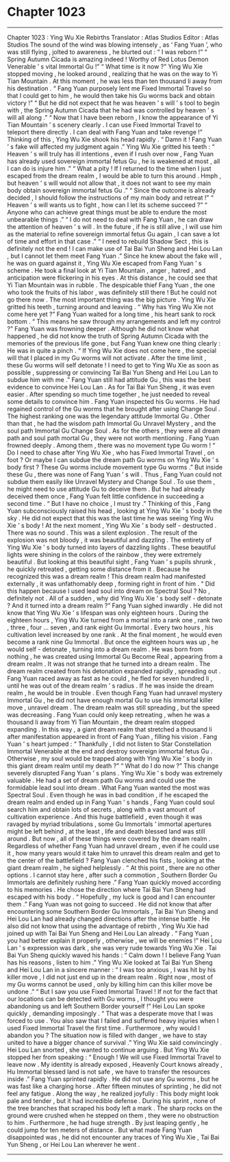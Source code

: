 
# Chapter 1023


---

Chapter 1023 : Ying Wu Xie Rebirths
Translator :
Atlas Studios
Editor :
Atlas Studios
The sound of the wind was blowing intensely , as ‘ Fang Yuan ’, who was still flying , jolted to awareness , he blurted out : “ I was reborn !”
“ Spring Autumn Cicada is amazing indeed ! Worthy of Red Lotus Demon Venerable ’ s vital Immortal Gu !”
“ What time is it now ?”
Ying Wu Xie stopped moving , he looked around , realizing that he was on the way to Yi Tian Mountain .
At this moment , he was less than ten thousand li away from his destination .
“ Fang Yuan purposely lent me Fixed Immortal Travel so that I could get to him , he would then take his Gu worms back and obtain victory !”
“ But he did not expect that he was heaven ’ s will ’ s tool to begin with , the Spring Autumn Cicada that he had was controlled by heaven ’ s will all along .”
“ Now that I have been reborn , I know the appearance of Yi Tian Mountain ’ s scenery clearly . I can use Fixed Immortal Travel to teleport there directly . I can deal with Fang Yuan and take revenge !”
Thinking of this , Ying Wu Xie shook his head rapidly .
“ Damn it ! Fang Yuan ’ s fake will affected my judgment again .”
Ying Wu Xie gritted his teeth : “ Heaven ’ s will truly has ill intentions , even if I rush over now , Fang Yuan has already used sovereign immortal fetus Gu , he is weakened at most , all I can do is injure him .”
“ What a pity ! If I returned to the time when I just escaped from the dream realm , I would be able to turn this around . Hmph , but heaven ’ s will would not allow that , it does not want to see my main body obtain sovereign immortal fetus Gu .”
“ Since the outcome is already decided , I should follow the instructions of my main body and retreat !”
“ Heaven ’ s will wants us to fight , how can I let its scheme succeed ?”
“ Anyone who can achieve great things must be able to endure the most unbearable things .”
“ I do not need to deal with Fang Yuan , he can draw the attention of heaven ’ s will . In the future , if he is still alive , I will use him as the material to refine sovereign immortal fetus Gu again , I can save a lot of time and effort in that case .”
“ I need to rebuild Shadow Sect , this is definitely not the end ! I can make use of Tai Bai Yun Sheng and Hei Lou Lan , but I cannot let them meet Fang Yuan .”
Since he knew about the fake will , he was on guard against it , Ying Wu Xie escaped from Fang Yuan ’ s scheme .
He took a final look at Yi Tian Mountain , anger , hatred , and anticipation were flickering in his eyes .
At this distance , he could see that Yi Tian Mountain was in rubble . The despicable thief Fang Yuan , the one who took the fruits of his labor , was definitely still there !
But he could not go there now .
The most important thing was the big picture .
Ying Wu Xie gritted his teeth , turning around and leaving .
“ Why has Ying Wu Xie not come here yet ?” Fang Yuan waited for a long time , his heart sank to rock bottom .
“ This means he saw through my arrangements and left my control ?”
Fang Yuan was frowning deeper .
Although he did not know what happened , he did not know the truth of Spring Autumn Cicada with the memories of the previous life gone , but Fang Yuan knew one thing clearly : He was in quite a pinch .
“ If Ying Wu Xie does not come here , the special will that I placed in my Gu worms will not activate . After the time limit , these Gu worms will self detonate ! I need to get to Ying Wu Xie as soon as possible , suppressing or convincing Tai Bai Yun Sheng and Hei Lou Lan to subdue him with me .”
Fang Yuan still had attitude Gu , this was the best evidence to convince Hei Lou Lan .
As for Tai Bai Yun Sheng , it was even easier . After spending so much time together , he just needed to reveal some details to convince him .
Fang Yuan inspected his Gu worms .
He had regained control of the Gu worms that he brought after using Change Soul .
The highest ranking one was the legendary attitude Immortal Gu . Other than that , he had the wisdom path Immortal Gu Unravel Mystery , and the soul path Immortal Gu Change Soul .
As for the others , they were all dream path and soul path mortal Gu , they were not worth mentioning .
Fang Yuan frowned deeply .
Among them , there was no movement type Gu worm !
“ Do I need to chase after Ying Wu Xie , who has Fixed Immortal Travel , on foot ? Or maybe I can subdue the dream path Gu worms on Ying Wu Xie ’ s body first ? These Gu worms include movement type Gu worms .”
But inside these Gu , there was none of Fang Yuan ’ s will . Thus , Fang Yuan could not subdue them easily like Unravel Mystery and Change Soul .
To use them , he might need to use attitude Gu to deceive them .
But he had already deceived them once , Fang Yuan felt little confidence in succeeding a second time .
“ But I have no choice , I must try .” Thinking of this , Fang Yuan subconsciously raised his head , looking at Ying Wu Xie ’ s body in the sky .
He did not expect that this was the last time he was seeing Ying Wu Xie ’ s body !
At the next moment , Ying Wu Xie ’ s body self - destructed .
There was no sound .
This was a silent explosion .
The result of the explosion was not bloody , it was beautiful and dazzling .
The entirety of Ying Wu Xie ’ s body turned into layers of dazzling lights .
These beautiful lights were shining in the colors of the rainbow , they were extremely beautiful .
But looking at this beautiful sight , Fang Yuan ’ s pupils shrunk , he quickly retreated , getting some distance from it .
Because he recognized this was a dream realm !
This dream realm had manifested externally , it was unfathomably deep , forming right in front of him .
“ Did this happen because I used lead soul into dream on Spectral Soul ? No , definitely not . All of a sudden , why did Ying Wu Xie ’ s body self - detonate ? And it turned into a dream realm ?”
Fang Yuan sighed inwardly .
He did not know that Ying Wu Xie ’ s lifespan was only eighteen hours . During the eighteen hours , Ying Wu Xie turned from a mortal into a rank one , rank two , three , four … seven , and rank eight Gu Immortal . Every two hours , his cultivation level increased by one rank . At the final moment , he would even become a rank nine Gu Immortal .
But once the eighteen hours was up , he would self - detonate , turning into a dream realm .
He was born from nothing , he was created using Immortal Gu Become Real , appearing from a dream realm . It was not strange that he turned into a dream realm .
The dream realm created from his detonation expanded rapidly , spreading out .
Fang Yuan raced away as fast as he could , he fled for seven hundred li , until he was out of the dream realm ’ s radius .
If he was inside the dream realm , he would be in trouble .
Even though Fang Yuan had unravel mystery Immortal Gu , he did not have enough mortal Gu to use his immortal killer move , unravel dream .
The dream realm was still spreading , but the speed was decreasing .
Fang Yuan could only keep retreating , when he was a thousand li away from Yi Tian Mountain , the dream realm stopped expanding .
In this way , a giant dream realm that stretched a thousand li after manifestation appeared in front of Fang Yuan , filling his vision .
Fang Yuan ’ s heart jumped : “ Thankfully , I did not listen to Star Constellation Immortal Venerable at the end and destroy sovereign immortal fetus Gu . Otherwise , my soul would be trapped along with Ying Wu Xie ’ s body in this giant dream realm until my death ?”
“ What do I do now ?”
This change severely disrupted Fang Yuan ’ s plans .
Ying Wu Xie ’ s body was extremely valuable . He had a set of dream path Gu worms and could use the formidable lead soul into dream .
What Fang Yuan wanted the most was Spectral Soul . Even though he was in bad condition , if he escaped the dream realm and ended up in Fang Yuan ’ s hands , Fang Yuan could soul search him and obtain lots of secrets , along with a vast amount of cultivation experience .
And this huge battlefield , even though it was ravaged by myriad tribulations , some Gu Immortals ’ immortal apertures might be left behind , at the least , life and death blessed land was still around .
But now , all of these things were covered by the dream realm .
Regardless of whether Fang Yuan had unravel dream , even if he could use it , how many years would it take him to unravel this dream realm and get to the center of the battlefield ?
Fang Yuan clenched his fists , looking at the giant dream realm , he sighed helplessly .
“ At this point , there are no other options . I cannot stay here , after such a commotion , Southern Border Gu Immortals are definitely rushing here .”
Fang Yuan quickly moved according to his memories .
He chose the direction where Tai Bai Yun Sheng had escaped with his body .
“ Hopefully , my luck is good and I can encounter them .”
Fang Yuan was not going to succeed .
He did not know that after encountering some Southern Border Gu Immortals , Tai Bai Yun Sheng and Hei Lou Lan had already changed directions after the intense battle .
He also did not know that using the advantage of rebirth , Ying Wu Xie had joined up with Tai Bai Yun Sheng and Hei Lou Lan already .
“ Fang Yuan , you had better explain it properly , otherwise , we will be enemies !” Hei Lou Lan ’ s expression was dark , she was very rude towards Ying Wu Xie .
Tai Bai Yun Sheng quickly waved his hands : “ Calm down ! I believe Fang Yuan has his reasons , listen to him .”
Ying Wu Xie looked at Tai Bai Yun Sheng and Hei Lou Lan in a sincere manner : “ I was too anxious , I was hit by his killer move , I did not just end up in the dream realm . Right now , most of my Gu worms cannot be used , only by killing him can this killer move be undone .”
“ But I saw you use Fixed Immortal Travel ! If not for the fact that our locations can be detected with Gu worms , I thought you were abandoning us and left Southern Border yourself !” Hei Lou Lan spoke quickly , demanding imposingly .
“ That was a desperate move that I was forced to use . You also saw that I failed and suffered heavy injuries when I used Fixed Immortal Travel the first time . Furthermore , why would I abandon you ? The situation now is filled with danger , we have to stay united to have a bigger chance of survival .” Ying Wu Xie said convincingly .
Hei Lou Lan snorted , she wanted to continue arguing .
But Ying Wu Xie stopped her from speaking : “ Enough ! We will use Fixed Immortal Travel to leave now . My identity is already exposed , Heavenly Court knows already , Hu Immortal blessed land is not safe , we have to transfer the resources inside .”
Fang Yuan sprinted rapidly .
He did not use any Gu worms , but he was fast like a charging horse .
After fifteen minutes of sprinting , he did not feel any fatigue .
Along the way , he realized joyfully : This body might look pale and tender , but it had incredible defense . During his sprint , none of the tree branches that scraped his body left a mark . The sharp rocks on the ground were crushed when he stepped on them , they were no obstruction to him .
Furthermore , he had huge strength .
By just leaping gently , he could jump for ten meters of distance .
But what made Fang Yuan disappointed was , he did not encounter any traces of Ying Wu Xie , Tai Bai Yun Sheng , or Hei Lou Lan wherever he went .

---

